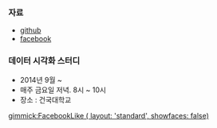 ### 자료
- [github](https://github.com/psygrammer/visual)
- [facebook](https://www.facebook.com/notes/싸이그래머/토플모-데이터-시각화-기초/549037538582075)
 

### 데이터 시각화 스터디
- 2014년 9월 ~
- 매주 금요일 저녁. 8시 ~ 10시
- 장소 : 건국대학교

[gimmick:FacebookLike ( layout: 'standard', showfaces: false) ](http://psygrammer.github.io/visual)
